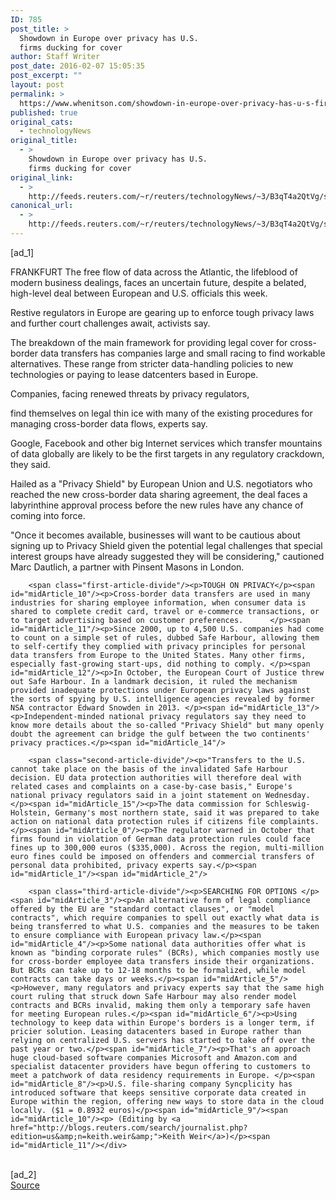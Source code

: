 ```yaml
---
ID: 785
post_title: >
  Showdown in Europe over privacy has U.S.
  firms ducking for cover
author: Staff Writer
post_date: 2016-02-07 15:05:35
post_excerpt: ""
layout: post
permalink: >
  https://www.whenitson.com/showdown-in-europe-over-privacy-has-u-s-firms-ducking-for-cover/
published: true
original_cats:
  - technologyNews
original_title:
  - >
    Showdown in Europe over privacy has U.S.
    firms ducking for cover
original_link:
  - >
    http://feeds.reuters.com/~r/reuters/technologyNews/~3/B3qT4a2QtVg/story01.htm
canonical_url:
  - >
    http://feeds.reuters.com/~r/reuters/technologyNews/~3/B3qT4a2QtVg/story01.htm
---
```

 [ad_1]
<br><div id="articleText">
<span id="midArticle_start"/>

<span id="midArticle_0"/><span class="focusParagraph" readability="8"><p><span class="articleLocation">FRANKFURT</span> The free flow of data across the Atlantic, the lifeblood of modern business dealings, faces an uncertain future, despite a belated, high-level deal between European and U.S. officials this week.</p></span><span id="midArticle_1"/><p>Restive regulators in Europe are gearing up to enforce tough privacy laws and further court challenges await, activists say.</p><span id="midArticle_2"/><p>The breakdown of the main framework for providing legal cover for cross-border data transfers has companies large and small racing to find workable alternatives. These range from stricter data-handling policies to new technologies or paying to lease datcenters based in Europe.</p><span id="midArticle_3"/><p>Companies, facing renewed threats by privacy regulators, </p><span id="midArticle_4"/><p>find themselves on legal thin ice with many of the existing procedures for managing cross-border data flows, experts say.</p><span id="midArticle_5"/><p>Google, Facebook and other big Internet services which transfer mountains of data globally are likely to be the first targets in any regulatory crackdown, they said.</p><span id="midArticle_6"/><p>Hailed as a "Privacy Shield" by European Union and U.S. negotiators who reached the new cross-border data sharing agreement, the deal faces a labyrinthine approval process before the new rules have any chance of coming into force. </p><span id="midArticle_7"/><p>"Once it becomes available, businesses will want to be cautious about signing up to Privacy Shield given the potential legal challenges that special interest groups have already suggested they will be considering," cautioned Marc Dautlich, a partner with Pinsent Masons in London.</p><span id="midArticle_8"/><span id="midArticle_9"/>
        
        <span class="first-article-divide"/><p>TOUGH ON PRIVACY</p><span id="midArticle_10"/><p>Cross-border data transfers are used in many industries for sharing employee information, when consumer data is shared to complete credit card, travel or e-commerce transactions, or to target advertising based on customer preferences.      </p><span id="midArticle_11"/><p>Since 2000, up to 4,500 U.S. companies had come to count on a simple set of rules, dubbed Safe Harbour, allowing them to self-certify they complied with privacy principles for personal data transfers from Europe to the United States. Many other firms, especially fast-growing start-ups, did nothing to comply. </p><span id="midArticle_12"/><p>In October, the European Court of Justice threw out Safe Harbour. In a landmark decision, it ruled the mechanism provided inadequate protections under European privacy laws against the sorts of spying by U.S. intelligence agencies revealed by former NSA contractor Edward Snowden in 2013. </p><span id="midArticle_13"/><p>Independent-minded national privacy regulators say they need to know more details about the so-called "Privacy Shield" but many openly doubt the agreement can bridge the gulf between the two continents' privacy practices.</p><span id="midArticle_14"/>
        
        <span class="second-article-divide"/><p>"Transfers to the U.S. cannot take place on the basis of the invalidated Safe Harbour decision. EU data protection authorities will therefore deal with related cases and complaints on a case-by-case basis," Europe's national privacy regulators said in a joint statement on Wednesday.</p><span id="midArticle_15"/><p>The data commission for Schleswig-Holstein, Germany's most northern state, said it was prepared to take action on national data protection rules if citizens file complaints. </p><span id="midArticle_0"/><p>The regulator warned in October that firms found in violation of German data protection rules could face fines up to 300,000 euros ($335,000). Across the region, multi-million euro fines could be imposed on offenders and commercial transfers of personal data prohibited, privacy experts say.</p><span id="midArticle_1"/><span id="midArticle_2"/>
        
        <span class="third-article-divide"/><p>SEARCHING FOR OPTIONS </p><span id="midArticle_3"/><p>An alternative form of legal compliance offered by the EU are "standard contact clauses", or "model contracts", which require companies to spell out exactly what data is being transferred to what U.S. companies and the measures to be taken to ensure compliance with European privacy law.</p><span id="midArticle_4"/><p>Some national data authorities offer what is known as "binding corporate rules" (BCRs), which companies mostly use for cross-border employee data transfers inside their organizations. But BCRs can take up to 12-18 months to be formalized, while model contracts can take days or weeks.</p><span id="midArticle_5"/><p>However, many regulators and privacy experts say that the same high court ruling that struck down Safe Harbour may also render model contracts and BCRs invalid, making them only a temporary safe haven for meeting European rules.</p><span id="midArticle_6"/><p>Using technology to keep data within Europe's borders is a longer term, if pricier solution. Leasing datacenters based in Europe rather than relying on centralized U.S. servers has started to take off over the past year or two.</p><span id="midArticle_7"/><p>That's an approach huge cloud-based software companies Microsoft and Amazon.com and specialist datacenter providers have begun offering to customers to meet a patchwork of data residency requirements in Europe. </p><span id="midArticle_8"/><p>U.S. file-sharing company Syncplicity has introduced software that keeps sensitive corporate data created in Europe within the region, offering new ways to store data in the cloud locally. ($1 = 0.8932 euros)</p><span id="midArticle_9"/><span id="midArticle_10"/><p> (Editing by <a href="http://blogs.reuters.com/search/journalist.php?edition=us&amp;n=keith.weir&amp;">Keith Weir</a>)</p><span id="midArticle_11"/></div>
<br>[ad_2]
<br><a href="http://feeds.reuters.com/~r/reuters/technologyNews/~3/B3qT4a2QtVg/story01.htm">Source </a>